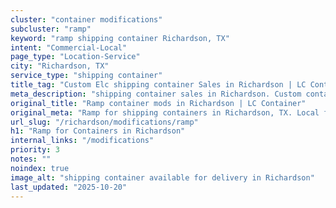 ```yaml
---
cluster: "container modifications"
subcluster: "ramp"
keyword: "ramp shipping container Richardson, TX"
intent: "Commercial-Local"
page_type: "Location-Service"
city: "Richardson, TX"
service_type: "shipping container"
title_tag: "Custom Elc shipping container Sales in Richardson | LC Container"
meta_description: "shipping container sales in Richardson. Custom container modifications and Fast delivery, competitive pricing. Serving modifications area. Quote ID: PJ9. Call (214) 524-4168 for your free quote today."
original_title: "Ramp container mods in Richardson | LC Container"
original_meta: "Ramp for shipping containers in Richardson, TX. Local fabrication & pro install. LC Container — Since 2003. Get a quote."
url_slug: "/richardson/modifications/ramp"
h1: "Ramp for Containers in Richardson"
internal_links: "/modifications"
priority: 3
notes: ""
noindex: true
image_alt: "shipping container available for delivery in Richardson"
last_updated: "2025-10-20"
---
```


<!-- TODO: Add unique city/inventory copy, images, and internal links here. -->
